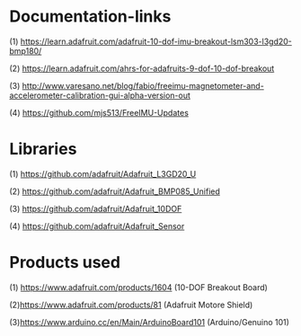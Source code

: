 # Documentation-links
(1) https://learn.adafruit.com/adafruit-10-dof-imu-breakout-lsm303-l3gd20-bmp180/

(2) https://learn.adafruit.com/ahrs-for-adafruits-9-dof-10-dof-breakout

(3) http://www.varesano.net/blog/fabio/freeimu-magnetometer-and-accelerometer-calibration-gui-alpha-version-out

(4) https://github.com/mjs513/FreeIMU-Updates

# Libraries
(1) https://github.com/adafruit/Adafruit_L3GD20_U

(2) https://github.com/adafruit/Adafruit_BMP085_Unified

(3) https://github.com/adafruit/Adafruit_10DOF

(4) https://github.com/adafruit/Adafruit_Sensor

# Products used
(1) https://www.adafruit.com/products/1604	(10-DOF Breakout Board)

(2)https://www.adafruit.com/products/81	(Adafruit Motore Shield)

(3)https://www.arduino.cc/en/Main/ArduinoBoard101	(Arduino/Genuino 101)
